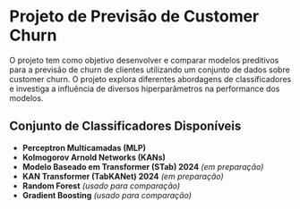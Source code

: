 # Projeto de Previsão de Customer Churn

O projeto tem como objetivo desenvolver e comparar modelos preditivos para a previsão de churn de clientes utilizando um conjunto de dados sobre customer churn. O projeto explora diferentes abordagens de classificadores e investiga a influência de diversos hiperparâmetros na performance dos modelos.

## Conjunto de Classificadores Disponíveis

- **Perceptron Multicamadas (MLP)**
- **Kolmogorov Arnold Networks (KANs)**
- **Modelo Baseado em Transformer (STab) 2024** *(em preparação)*
- **KAN Transformer (TabKANet) 2024** *(em preparação)*
- **Random Forest** *(usado para comparação)*
- **Gradient Boosting** *(usado para comparação)*
